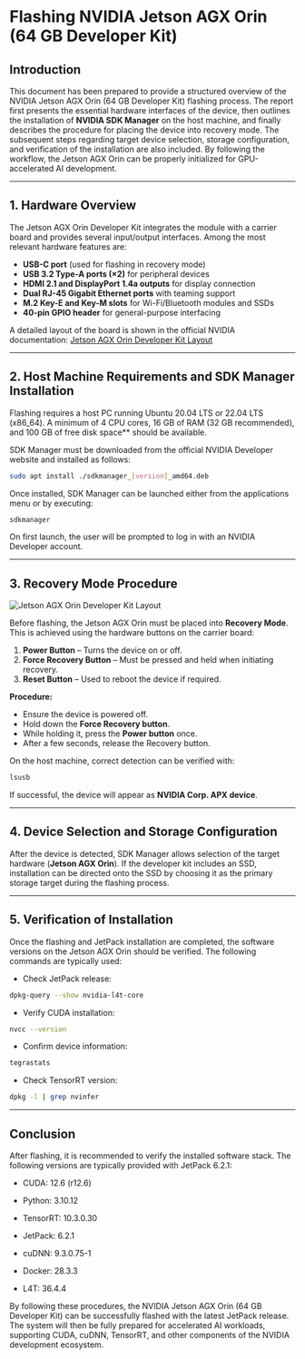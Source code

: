 # Flashing NVIDIA Jetson AGX Orin (64 GB Developer Kit)

## Introduction

This document has been prepared to provide a structured overview of the NVIDIA Jetson AGX Orin (64 GB Developer Kit) flashing process. The report first presents the essential hardware interfaces of the device, then outlines the installation of **NVIDIA SDK Manager** on the host machine, and finally describes the procedure for placing the device into recovery mode. The subsequent steps regarding target device selection, storage configuration, and verification of the installation are also included. By following the workflow, the Jetson AGX Orin can be properly initialized for GPU-accelerated AI development.

---

## 1. Hardware Overview

The Jetson AGX Orin Developer Kit integrates the module with a carrier board and provides several input/output interfaces. Among the most relevant hardware features are:

* **USB-C port** (used for flashing in recovery mode)
* **USB 3.2 Type-A ports (×2)** for peripheral devices
* **HDMI 2.1 and DisplayPort 1.4a outputs** for display connection
* **Dual RJ-45 Gigabit Ethernet ports** with teaming support
* **M.2 Key-E and Key-M slots** for Wi-Fi/Bluetooth modules and SSDs
* **40-pin GPIO header** for general-purpose interfacing

A detailed layout of the board is shown in the official NVIDIA documentation:
[Jetson AGX Orin Developer Kit Layout](https://developer.nvidia.com/embedded/learn/jetson-agx-orin-devkit-user-guide/howto.html)

---

## 2. Host Machine Requirements and SDK Manager Installation

Flashing requires a host PC running Ubuntu 20.04 LTS or 22.04 LTS (x86\_64). A minimum of 4 CPU cores, 16 GB of RAM (32 GB recommended), and 100 GB of free disk space** should be available.

SDK Manager must be downloaded from the official NVIDIA Developer website and installed as follows:

```bash
sudo apt install ./sdkmanager_[version]_amd64.deb
```

Once installed, SDK Manager can be launched either from the applications menu or by executing:

```bash
sdkmanager
```

On first launch, the user will be prompted to log in with an NVIDIA Developer account.

---

## 3. Recovery Mode Procedure

![Jetson AGX Orin Developer Kit Layout](https://developer.download.nvidia.com/embedded/images/jetsonAgxOrin/getting_started/jaodk_labeled_01.png)


Before flashing, the Jetson AGX Orin must be placed into **Recovery Mode**. This is achieved using the hardware buttons on the carrier board:

1. **Power Button** – Turns the device on or off.
2. **Force Recovery Button** – Must be pressed and held when initiating recovery.
3. **Reset Button** – Used to reboot the device if required.

**Procedure:**

* Ensure the device is powered off.
* Hold down the **Force Recovery button**.
* While holding it, press the **Power button** once.
* After a few seconds, release the Recovery button.

On the host machine, correct detection can be verified with:

```bash
lsusb
```

If successful, the device will appear as **NVIDIA Corp. APX device**.

---

## 4. Device Selection and Storage Configuration

After the device is detected, SDK Manager allows selection of the target hardware (**Jetson AGX Orin**). If the developer kit includes an SSD, installation can be directed onto the SSD by choosing it as the primary storage target during the flashing process.

---

## 5. Verification of Installation

Once the flashing and JetPack installation are completed, the software versions on the Jetson AGX Orin should be verified. The following commands are typically used:

* Check JetPack release:

```bash
dpkg-query --show nvidia-l4t-core
```


* Verify CUDA installation:

```bash
nvcc --version
```

* Confirm device information:

```bash
tegrastats
```

* Check TensorRT version:

```bash
dpkg -l | grep nvinfer
```

---

## Conclusion

After flashing, it is recommended to verify the installed software stack. The following versions are typically provided with JetPack 6.2.1:

- CUDA: 12.6 (r12.6)

- Python: 3.10.12

- TensorRT: 10.3.0.30

- JetPack: 6.2.1

- cuDNN: 9.3.0.75-1

- Docker: 28.3.3

- L4T: 36.4.4

By following these procedures, the NVIDIA Jetson AGX Orin (64 GB Developer Kit) can be successfully flashed with the latest JetPack release. The system will then be fully prepared for accelerated AI workloads, supporting CUDA, cuDNN, TensorRT, and other components of the NVIDIA development ecosystem.

